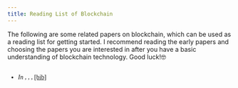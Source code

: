 ```yaml
---
title: Reading List of Blockchain
---
```


The following are some related papers on blockchain, which can be used as a reading list for getting started. I recommend reading the early papers and choosing the papers you are interested in after you have a basic understanding of blockchain technology. Good luck!🤓

<!-- Support for BibTex https://github.com/pcooksey/bibtex-js -->
<script type="text/javascript" src="https://cdn.jsdelivr.net/gh/pcooksey/bibtex-js@a8026168951beef519cd771672c0dc09e6603cc9/src/bibtex_js.js"></script>

<bibtex src="{{ site.baseurl }}/assets/bibtex/reading-list-of-blockchain.bib"></bibtex>

<div class="bibtex_structure">
    <div class="group year" extra="DESC number">
        <div class="sort journal" extra="DESC string">
          <h2 class="title"></h2>
          <div class="templates"></div>
        </div>
    </div>
</div>

<style>
    .bibtex_display ul {
        font-family: "Times New Roman", Times, serif;
    }

    span.title {
        font-weight: bold;
    }

    span.booktitle, span.journal {
        font-style: italic;
    }
</style>

<div class="bibtex_display" callback="refresh()">
    <div class="bibtex_template">
        <ul><li>
            <div class="if url">
                <a class="bibtexVar" href="+URL+" extra="url"><span class="title"></span></a>
            </div>
            <div class="if !url">
                <div class="if doi">
                    <a class="bibtexVar" href="https://dx.doi.org/+DOI+" extra="doi"><span class="title"></span></a>
                </div>
                <div class="if !doi">
                    <span class="title"></span>
                </div>
            </div>
            <div class="if author">
                <span class="author" max="5"><span class="first"></span> <span class="last"></span></span>
            </div>
            <div>
                <span class="if booktitle">In <span class="booktitle"></span>,</span>
                <span class="if journal"><span class="journal"></span>,</span>
                <span class="if month"><span class="month"></span>,</span>
                <span class="if year"><span class="year"></span></span>
                <a class="bibtexVar" role="button" data-toggle="collapse" href="#bib+BIBTEXKEY+" aria-expanded="false" aria-controls="bib+BIBTEXKEY+" extra="BIBTEXKEY">[bib]</a>
            </div>
            <div class="bibtexVar collapse" id="bib+BIBTEXKEY+" extra="BIBTEXKEY">
                <pre><span class="bibtexraw noread"></span></pre>
            </div>
        </li></ul>
    </div>
</div>

<script>
    function refresh() {
        anchors.remove("h2");
        anchors.add("h2");
        tocbot.refresh();
    }
</script>
